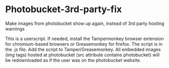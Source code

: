 # Photobucket-3rd-party-fix
Make images from photobucket show up again, instead of 3rd party hosting warnings

This is a userscript. If needed, install the Tampermonkey browser extension for chromium-based browsers or Greasemonkey for firefox. The script is in the .js file. Add the script to Tamper/Greasemonkey. All embedded images (img tags) hosted at photobucket (src attribute contains photobucket) will be redownloaded as if the user was on the photobucket website.
